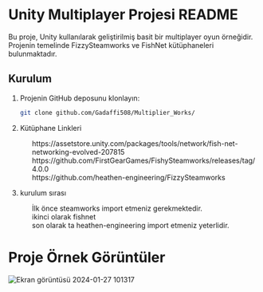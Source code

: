 # Unity Multiplayer Projesi README

Bu proje, Unity kullanılarak geliştirilmiş basit bir multiplayer oyun örneğidir. Projenin temelinde FizzySteamworks ve FishNet kütüphaneleri bulunmaktadır.

## Kurulum

1. Projenin GitHub deposunu klonlayın:

   ```bash
   git clone github.com/Gadaffi508/Multiplier_Works/
2. Kütüphane Linkleri
   
     <ul> https://assetstore.unity.com/packages/tools/network/fish-net-networking-evolved-207815 </ul>
     <ul> https://github.com/FirstGearGames/FishySteamworks/releases/tag/4.0.0 </ul>
     <ul> https://github.com/heathen-engineering/FizzySteamworks </ul>

3. kurulum sırası
   <ul> İlk önce steamworks import etmeniz gerekmektedir.</ul>
   <ul> ikinci olarak fishnet </ul>
   <ul> son olarak ta heathen-engineering import etmeniz yeterlidir. </ul>

<h1> Proje Örnek Görüntüler </h1>

![Ekran görüntüsü 2024-01-27 101317](https://github.com/Gadaffi508/Multiplier_Works/assets/121219831/e4616bcb-2a22-4190-a529-7ba7713af32b)
